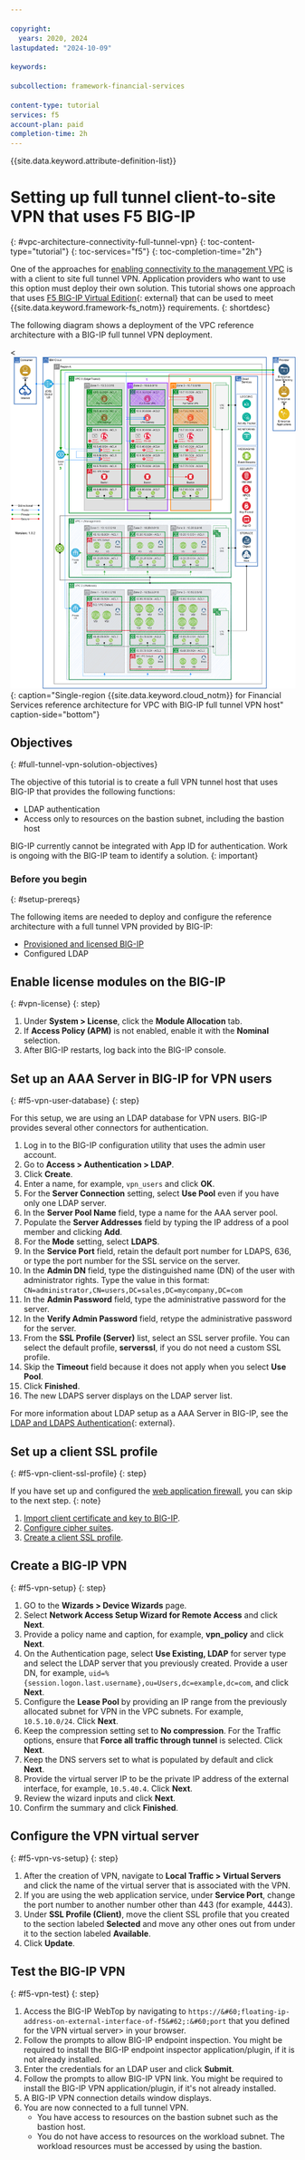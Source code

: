 ```yaml
---

copyright:
  years: 2020, 2024
lastupdated: "2024-10-09"

keywords:

subcollection: framework-financial-services

content-type: tutorial
services: f5
account-plan: paid
completion-time: 2h
---
```


{{site.data.keyword.attribute-definition-list}}

# Setting up full tunnel client-to-site VPN that uses F5 BIG-IP
{: #vpc-architecture-connectivity-full-tunnel-vpn}
{: toc-content-type="tutorial"}
{: toc-services="f5"}
{: toc-completion-time="2h"}

One of the approaches for [enabling connectivity to the management VPC](/docs/framework-financial-services?topic=framework-financial-services-vpc-architecture-connectivity-management) is with a client to site full tunnel VPN. Application providers who want to use this option must deploy their own solution. This tutorial shows one approach that uses [F5 BIG-IP Virtual Edition](https://www.f5.com/trials/big-ip-virtual-edition){: external} that can be used to meet {{site.data.keyword.framework-fs_notm}} requirements.
{: shortdesc}

The following diagram shows a deployment of the VPC reference architecture with a BIG-IP full tunnel VPN deployment.

<![{{site.data.keyword.cloud_notm}} for Financial Services reference architecture with BIG-IP full Tunnel VPN host ](../../images/f5-bigip/vpc-single-region-edge-v2.svg){: caption="Single-region {{site.data.keyword.cloud_notm}} for Financial Services reference architecture for VPC with BIG-IP full tunnel VPN host" caption-side="bottom"}

## Objectives
{: #full-tunnel-vpn-solution-objectives}

The objective of this tutorial is to create a full VPN tunnel host that uses BIG-IP that provides the following functions:

* LDAP authentication
* Access only to resources on the bastion subnet, including the bastion host

BIG-IP currently cannot be integrated with App ID for authentication.  Work is ongoing with the BIG-IP team to identify a solution.
{: important}

### Before you begin
{: #setup-prereqs}

The following items are needed to deploy and configure the reference architecture with a full tunnel VPN provided by BIG-IP:

* [Provisioned and licensed BIG-IP](/docs/framework-financial-services?topic=framework-financial-services-vpc-architecture-connectivity-f5-tutorial)
* Configured LDAP

## Enable license modules on the BIG-IP
{: #vpn-license}
{: step}

1. Under **System > License**, click the **Module Allocation** tab.
1. If **Access Policy (APM)** is not enabled, enable it with the **Nominal** selection.
1. After BIG-IP restarts, log back into the BIG-IP console.

## Set up an AAA Server in BIG-IP for VPN users
{: #f5-vpn-user-database}
{: step}

For this setup, we are using an LDAP database for VPN users. BIG-IP provides several other connectors for authentication.

1. Log in to the BIG-IP configuration utility that uses the admin user account.
2. Go to **Access > Authentication > LDAP**.
3. Click **Create**.
4. Enter a name, for example, `vpn_users` and click **OK**.
5. For the **Server Connection** setting, select **Use Pool** even if you have only one LDAP server.
6. In the **Server Pool Name** field, type a name for the AAA server pool.
7. Populate the **Server Addresses** field by typing the IP address of a pool member and clicking **Add**.
8. For the **Mode** setting, select **LDAPS**.
9. In the **Service Port** field, retain the default port number for LDAPS, 636, or type the port number for the SSL service on the server.
10. In the **Admin DN** field, type the distinguished name (DN) of the user with administrator rights. Type the value in this format: `CN=administrator,CN=users,DC=sales,DC=mycompany,DC=com`
11. In the **Admin Password** field, type the administrative password for the server.
12. In the **Verify Admin Password** field, retype the administrative password for the server.
13. From the **SSL Profile (Server)** list, select an SSL server profile. You can select the default profile, **serverssl**, if you do not need a custom SSL profile.
14. Skip the **Timeout** field because it does not apply when you select **Use Pool**.
15. Click **Finished**.
16. The new LDAPS server displays on the LDAP server list.

For more information about LDAP setup as a AAA Server in BIG-IP, see the [LDAP and LDAPS Authentication](https://techdocs.f5.com/en-us/bigip-16-1-0/big-ip-access-policy-manager-authentication-methods/ldap-and-ldaps-authentication.html){: external}.

## Set up a client SSL profile
{: #f5-vpn-client-ssl-profile}
{: step}

If you have set up and configured the [web application firewall](/docs/framework-financial-services?topic=framework-financial-services-vpc-architecture-connectivity-waf-tutorial), you can skip to the next step.
{: note}

1. [Import client certificate and key to BIG-IP](/docs/framework-financial-services?topic=framework-financial-services-vpc-architecture-connectivity-waf-tutorial#client-certs-key).
1. [Configure cipher suites](/docs/framework-financial-services?topic=framework-financial-services-vpc-architecture-connectivity-waf-tutorial#f5-waf-ciphers).
1. [Create a client SSL profile](/docs/framework-financial-services?topic=framework-financial-services-vpc-architecture-connectivity-waf-tutorial#ssl-profiles).

## Create a BIG-IP VPN
{: #f5-vpn-setup}
{: step}

1. GO to the **Wizards > Device Wizards** page.
2. Select **Network Access Setup Wizard for Remote Access** and click **Next**.
3. Provide a policy name and caption, for example, **vpn_policy** and click **Next**.
4. On the Authentication page, select **Use Existing, LDAP** for server type and select the LDAP server that you previously created. Provide a user DN, for example, `uid=%{session.logon.last.username},ou=Users,dc=example,dc=com`, and click **Next**.
5. Configure the **Lease Pool** by providing an IP range from the previously allocated subnet for VPN in the VPC subnets. For example, `10.5.10.0/24`. Click **Next**.
6. Keep the compression setting set to **No compression**. For the Traffic options, ensure that **Force all traffic through tunnel** is selected. Click **Next**.
7. Keep the DNS servers set to what is populated by default and click **Next**.
8. Provide the virtual server IP to be the private IP address of the external interface, for example, `10.5.40.4`. Click **Next**.
9. Review the wizard inputs and click **Next**.
10. Confirm the summary and click **Finished**.

## Configure the VPN virtual server
{: #f5-vpn-vs-setup}
{: step}

1. After the creation of VPN, navigate to **Local Traffic > Virtual Servers** and click the name of the virtual server that is associated with the VPN.
1. If you are using the web application service, under **Service Port**, change the port number to another number other than 443 (for example, 4443).
1. Under **SSL Profile (Client)**, move the client SSL profile that you created to the section labeled **Selected** and move any other ones out from under it to the section labeled **Available**.
1. Click **Update**.

## Test the BIG-IP VPN
{: #f5-vpn-test}
{: step}

1. Access the BIG-IP WebTop by navigating to `https://&#60;floating-ip-address-on-external-interface-of-f5&#62;:&#60;port` that you defined for the VPN virtual server&#62; in your browser.
2. Follow the prompts to allow BIG-IP endpoint inspection. You might be required to install the BIG-IP endpoint inspector application/plugin, if it is not already installed. 
3. Enter the credentials for an LDAP user and click **Submit**.
4. Follow the prompts to allow BIG-IP VPN link. You might be required to install the BIG-IP VPN application/plugin, if it's not already installed.
5. A BIG-IP VPN connection details window displays.
6. You are now connected to a full tunnel VPN.
   * You have access to resources on the bastion subnet such as the bastion host. 
   * You do not have access to resources on the workload subnet. The workload resources must be accessed by using the bastion.
